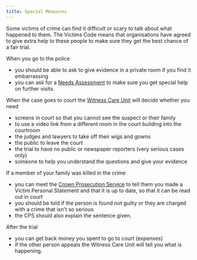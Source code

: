 ```yaml
---
title: Special Measures
---
```


Some victims of crime can find it difficult or scary to talk about what happened to them. The Victims Code means that organisations have agreed to give extra help to these people to make sure they get the best chance of a fair trial.

When you go to the police 

- you should be able to ask to give evidence in a private room if you find it embarrassing
- you can ask for a [Needs Assessment](/glossary.html#needs-assessment) to make sure you get special help on further visits.


When the case goes to court the [Witness Care Unit](/organisations.html#wcu) will decide whether you need

-  screens in court so that you cannot see the suspect or their family
-  to use a video link from a different room in the court building into the courtroom
-  the judges and lawyers to take off their wigs and gowns
-  the public to leave the court
-  the trial to have no public or newspaper reporters (very serious cases only)
-  someone to help you understand the questions and give your evidence

If a member of your family was killed in the crime 

- you can meet the [Crown Prosecution Service](/organisations.html#cps) to tell them you made a Victim Personal Statement and that it is up to date, so that it can be read out in court
- you should be told if the person is found not guilty or they are charged with a crime that isn't so serious
- the CPS should also explain the sentence given.

After the trial

- you can get back money you spent to go to court (expenses)
- if the other person appeals the Witness Care Unit will tell you what is happening.
